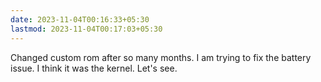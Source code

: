 ```yaml
---
date: 2023-11-04T00:16:33+05:30
lastmod: 2023-11-04T00:17:03+05:30
---
```


Changed custom rom after so many months. I am trying to fix the battery issue. I think it was the kernel. Let's see.
